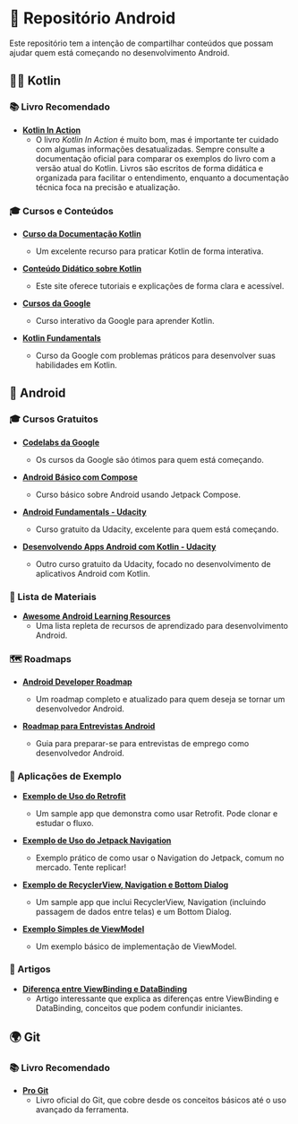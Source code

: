 # 📱 Repositório Android

Este repositório tem a intenção de compartilhar conteúdos que possam ajudar quem está começando no desenvolvimento Android.

## 🧑‍💻 Kotlin

### 📚 Livro Recomendado
- **[Kotlin In Action](https://www.manning.com/books/kotlin-in-action)**
  - O livro _Kotlin In Action_ é muito bom, mas é importante ter cuidado com algumas informações desatualizadas. Sempre consulte a documentação oficial para comparar os exemplos do livro com a versão atual do Kotlin. Livros são escritos de forma didática e organizada para facilitar o entendimento, enquanto a documentação técnica foca na precisão e atualização.

### 🎓 Cursos e Conteúdos
- **[Curso da Documentação Kotlin](https://play.kotlinlang.org/koans/overview)**
  - Um excelente recurso para praticar Kotlin de forma interativa.
  
- **[Conteúdo Didático sobre Kotlin](https://typealias.com/start/)**
  - Este site oferece tutoriais e explicações de forma clara e acessível.

- **[Cursos da Google](https://developer.android.com/codelabs/kotlin-bootcamp-introduction#0)**
  - Curso interativo da Google para aprender Kotlin.

- **[Kotlin Fundamentals](https://developer.android.com/codelabs/basic-android-kotlin-compose-kotlin-fundamentals-practice-problems?hl=en#0)**
  - Curso da Google com problemas práticos para desenvolver suas habilidades em Kotlin.

## 🤖 Android

### 🎓 Cursos Gratuitos
- **[Codelabs da Google](https://developer.android.com/get-started/codelabs?hl=pt-br)**
  - Os cursos da Google são ótimos para quem está começando.

- **[Android Básico com Compose](https://developer.android.com/courses/android-basics-compose/course?hl=pt-br)**
  - Curso básico sobre Android usando Jetpack Compose.

- **[Android Fundamentals - Udacity](https://www.udacity.com/course/new-android-fundamentals--ud851)**
  - Curso gratuito da Udacity, excelente para quem está começando.

- **[Desenvolvendo Apps Android com Kotlin - Udacity](https://www.udacity.com/course/developing-android-apps-with-kotlin--ud9012)**
  - Outro curso gratuito da Udacity, focado no desenvolvimento de aplicativos Android com Kotlin.

### 📂 Lista de Materiais
- **[Awesome Android Learning Resources](https://github.com/androiddevnotes/awesome-android-learning-resources)**
  - Uma lista repleta de recursos de aprendizado para desenvolvimento Android.

### 🗺️ Roadmaps
- **[Android Developer Roadmap](https://github.com/skydoves/android-developer-roadmap)**
  - Um roadmap completo e atualizado para quem deseja se tornar um desenvolvedor Android.

- **[Roadmap para Entrevistas Android](https://github.com/MindorksOpenSource/android-interview-questions)**
  - Guia para preparar-se para entrevistas de emprego como desenvolvedor Android.

### 📱 Aplicações de Exemplo

- **[Exemplo de Uso do Retrofit](https://github.com/BruceTrindade/RetrofitExample)**
  - Um sample app que demonstra como usar Retrofit. Pode clonar e estudar o fluxo.

- **[Exemplo de Uso do Jetpack Navigation](https://github.com/BruceTrindade/WorkoutNavigation)**
  - Exemplo prático de como usar o Navigation do Jetpack, comum no mercado. Tente replicar!

- **[Exemplo de RecyclerView, Navigation e Bottom Dialog](https://github.com/BruceTrindade/InformalBusinessDictionary)**
  - Um sample app que inclui RecyclerView, Navigation (incluindo passagem de dados entre telas) e um Bottom Dialog.

- **[Exemplo Simples de ViewModel](https://github.com/BruceTrindade/SampleViewModel)**
  - Um exemplo básico de implementação de ViewModel.

### 📝 Artigos

- **[Diferença entre ViewBinding e DataBinding](https://medium.com/@hardianbobby/databinding-vs-viewbinding-simple-comparison-792fa8d72e8)**
  - Artigo interessante que explica as diferenças entre ViewBinding e DataBinding, conceitos que podem confundir iniciantes.

## 🌍 Git

### 📚 Livro Recomendado
- **[Pro Git](https://git-scm.com/book/pt-br/v2)**
  - Livro oficial do Git, que cobre desde os conceitos básicos até o uso avançado da ferramenta.
